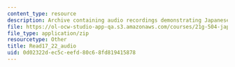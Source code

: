 ```yaml
---
content_type: resource
description: Archive containing audio recordings demonstrating Japanese pronunciation.
file: https://ol-ocw-studio-app-qa.s3.amazonaws.com/courses/21g-504-japanese-iv-spring-2009/0d02322dec5ceefd80c68fd819415878_Read17_22_audio.zip
file_type: application/zip
resourcetype: Other
title: Read17_22_audio
uid: 0d02322d-ec5c-eefd-80c6-8fd819415878
---
```

